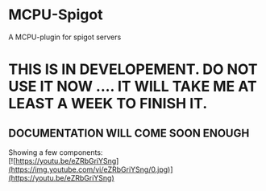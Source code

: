 # MCPU-Spigot
A MCPU-plugin for spigot servers

# THIS IS IN DEVELOPEMENT. DO NOT USE IT NOW .... IT WILL TAKE ME AT LEAST A WEEK TO FINISH IT.

## DOCUMENTATION WILL COME SOON ENOUGH


Showing a few components:<br/>
[![https://youtu.be/eZRbGriYSng](https://img.youtube.com/vi/eZRbGriYSng/0.jpg)](https://youtu.be/eZRbGriYSng)

